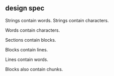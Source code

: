 ## design spec

Strings contain words.
Strings contain characters.

Words contain characters.


Sections contain blocks.

Blocks contain lines.

Lines contain words.

Blocks also contain chunks.


